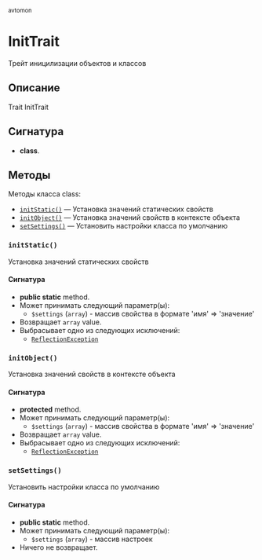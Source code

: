 <small>avtomon</small>

InitTrait
=========

Трейт иницилизации объектов и классов

Описание
-----------

Trait InitTrait

Сигнатура
---------

- **class**.

Методы
-------

Методы класса class:

- [`initStatic()`](#initStatic) &mdash; Установка значений статических свойств
- [`initObject()`](#initObject) &mdash; Установка значений свойств в контексте объекта
- [`setSettings()`](#setSettings) &mdash; Установить настройки класса по умолчанию

### `initStatic()` <a name="initStatic"></a>

Установка значений статических свойств

#### Сигнатура

- **public static** method.
- Может принимать следующий параметр(ы):
    - `$settings` (`array`) - массив свойства в формате &#039;имя&#039; =&gt; &#039;значение&#039;
- Возвращает `array` value.
- Выбрасывает одно из следующих исключений:
    - [`ReflectionException`](http://php.net/class.ReflectionException)

### `initObject()` <a name="initObject"></a>

Установка значений свойств в контексте объекта

#### Сигнатура

- **protected** method.
- Может принимать следующий параметр(ы):
    - `$settings` (`array`) - массив свойства в формате &#039;имя&#039; =&gt; &#039;значение&#039;
- Возвращает `array` value.
- Выбрасывает одно из следующих исключений:
    - [`ReflectionException`](http://php.net/class.ReflectionException)

### `setSettings()` <a name="setSettings"></a>

Установить настройки класса по умолчанию

#### Сигнатура

- **public static** method.
- Может принимать следующий параметр(ы):
    - `$settings` (`array`) - массив настроек
- Ничего не возвращает.

